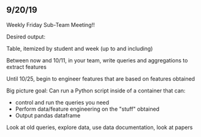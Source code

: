 ## 9/20/19

Weekly Friday Sub-Team Meeting!!

Desired output:

Table, itemized by student and week (up to and including)

Between now and 10/11, in your team, write queries and aggregations to extract features

Until 10/25, begin to engineer features that are based on features obtained

Big picture goal: Can run a Python script inside of a container that can:
  - control and run the queries you need
  - Perform data/feature engineering on the "stuff" obtained
  - Output pandas dataframe
  
Look at old queries, explore data, use data documentation, look at papers
